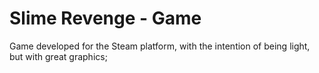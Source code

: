 # Slime Revenge - Game
 Game developed for the Steam platform, with the intention of being light, but with great graphics;
